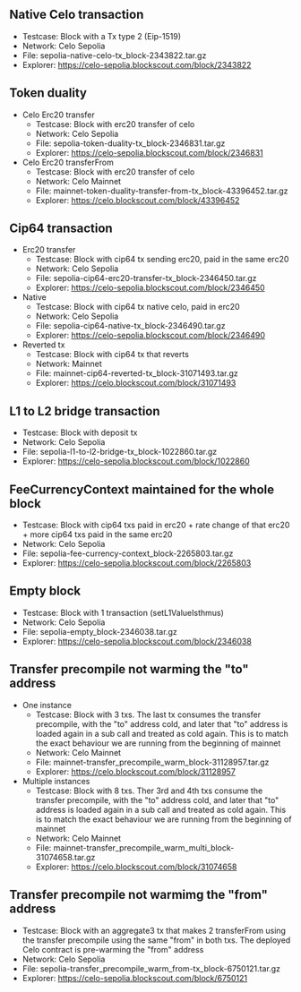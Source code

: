 ## Native Celo transaction  
* Testcase: Block with a Tx type 2 (Eip-1519)  
* Network: Celo Sepolia  
* File: sepolia-native-celo-tx_block-2343822.tar.gz  
* Explorer: https://celo-sepolia.blockscout.com/block/2343822

## Token duality
- Celo Erc20 transfer
  * Testcase: Block with erc20 transfer of celo
  * Network: Celo Sepolia
  * File: sepolia-token-duality-tx_block-2346831.tar.gz  
  * Explorer: https://celo-sepolia.blockscout.com/block/2346831
- Celo Erc20 transferFrom
  * Testcase: Block with erc20 transfer of celo
  * Network: Celo Mainnet
  * File: mainnet-token-duality-transfer-from-tx_block-43396452.tar.gz  
  * Explorer: https://celo.blockscout.com/block/43396452

## Cip64 transaction
- Erc20 transfer
  * Testcase: Block with cip64 tx sending erc20, paid in the same erc20
  * Network: Celo Sepolia
  * File: sepolia-cip64-erc20-transfer-tx_block-2346450.tar.gz
  * Explorer: https://celo-sepolia.blockscout.com/block/2346450
- Native
  * Testcase: Block with cip64 tx native celo, paid in erc20
  * Network: Celo Sepolia
  * File: sepolia-cip64-native-tx_block-2346490.tar.gz
  * Explorer: https://celo-sepolia.blockscout.com/block/2346490
- Reverted tx
  * Testcase: Block with cip64 tx that reverts
  * Network: Mainnet
  * File: mainnet-cip64-reverted-tx_block-31071493.tar.gz
  * Explorer: https://celo.blockscout.com/block/31071493

## L1 to L2 bridge transaction
* Testcase: Block with deposit tx
* Network: Celo Sepolia
* File: sepolia-l1-to-l2-bridge-tx_block-1022860.tar.gz
* Explorer: https://celo-sepolia.blockscout.com/block/1022860

## FeeCurrencyContext maintained for the whole block
* Testcase: Block with cip64 txs paid in erc20 + rate change of that erc20 + more cip64 txs paid in the same erc20
* Network: Celo Sepolia
* File: sepolia-fee-currency-context_block-2265803.tar.gz
* Explorer: https://celo-sepolia.blockscout.com/block/2265803

## Empty block
* Testcase: Block with 1 transaction (setL1ValueIsthmus)
* Network: Celo Sepolia
* File: sepolia-empty_block-2346038.tar.gz
* Explorer: https://celo-sepolia.blockscout.com/block/2346038

## Transfer precompile not warming the "to" address
- One instance
  * Testcase: Block with 3 txs. The last tx consumes the transfer precompile, with the "to" address cold, and later that "to" address is loaded again in a sub call and treated as cold again. This is to match the exact behaviour we are running from the beginning of mainnet
  * Network: Celo Mainnet
  * File: mainnet-transfer_precompile_warm_block-31128957.tar.gz
  * Explorer: https://celo.blockscout.com/block/31128957
- Multiple instances
  * Testcase: Block with 8 txs. Ther 3rd and 4th txs consume the transfer precompile, with the "to" address cold, and later that "to" address is loaded again in a sub call and treated as cold again. This is to match the exact behaviour we are running from the beginning of mainnet
  * Network: Celo Mainnet
  * File: mainnet-transfer_precompile_warm_multi_block-31074658.tar.gz
  * Explorer: https://celo.blockscout.com/block/31074658

## Transfer precompile not warmimg the "from" address
* Testcase: Block with an aggregate3 tx that makes 2 transferFrom using the transfer precompile using the same "from" in both txs. The deployed Celo contract is pre-warming the "from" address
* Network: Celo Sepolia
* File: sepolia-transfer_precompile_warm_from-tx_block-6750121.tar.gz  
* Explorer: https://celo-sepolia.blockscout.com/block/6750121
